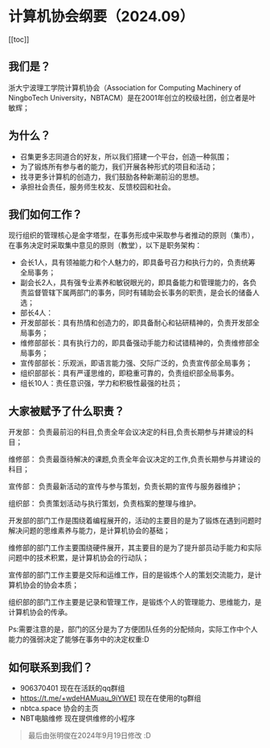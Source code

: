# 计算机协会纲要（2024.09）

[[toc]]
 
## 我们是？

浙大宁波理工学院计算机协会（Association for Computing Machinery of NingboTech University，NBTACM）是在2001年创立的校级社团，创立者是叶敏辉；


## 为什么？

- 召集更多志同道合的好友，所以我们搭建一个平台，创造一种氛围；
- 为了锻炼所有参与者的能力，我们开展各种形式的项目和活动；
- 找寻更多计算机的创造力，我们鼓励各种新潮前沿的思想。
- 承担社会责任，服务师生校友、反馈校园和社会。


## 我们如何工作？

现行组织的管理核心是金字塔型，在事务形成中采取参与者推动的原则（集市），在事务决定时采取集中意见的原则（教堂），以下是职务架构：
- 会长1人，具有领袖能力和个人魅力的，即具备号召力和执行力的，负责统筹全局事务；
- 副会长2人，具有强专业素养和敏锐眼光的，即具备能力和管理能力的，各负责监督管辖下属两部门的事务，同时有辅助会长事务的职责，是会长的储备人选；
- 部长4人：
- 开发部部长：具有热情和创造力的，即具备耐心和钻研精神的，负责开发部全局事务；
- 维修部部长：具有执行力的，即具备强动手能力和试错精神的，负责维修部全局事务；
- 宣传部部长：乐观派，即语言能力强、交际广泛的，负责宣传部全局事务；
- 组织部部长：具有严谨思维的，即稳重可靠的，负责组织部全局事务。
- 组长10人：责任意识强，学力和积极性最强的社员；


## 大家被赋予了什么职责？

开发部：
负责最前沿的科目,负责全年会议决定的科目,负责长期参与并建设的科目；

维修部：
负责最亟待解决的课题,负责全年会议决定的工作,负责长期参与并建设的科目；

宣传部：
负责最新活动的宣传与参与策划，负责长期的宣传与服务器维护；

组织部：
负责策划活动与执行策划，负责档案的整理与维护。

开发部的部门工作是围绕着编程展开的，活动的主要目的是为了锻炼在遇到问题时解决问题的思维素养与能力，是计算机协会的基础；

维修部的部门工作主要围绕硬件展开，其主要目的是为了提升部员动手能力和实际问题中的技术积累，是计算机协会的行动队；

宣传部的部门工作主要是交际和运维工作，目的是锻炼个人的策划交流能力，是计算机协会的协会本质；

组织部的部门工作主要是记录和管理工作，是锻炼个人的管理能力、思维能力，是计算机协会的传承。 

Ps:需要注意的是，部门的区分是为了方便团队任务的分配倾向，实际工作中个人能力的强弱决定了能够在事务中的决定权重:D


## 如何联系到我们？

- 906370401                       现在在活跃的qq群组
- https://t.me/+wdeHAMuau_9iYWE1  现在在使用的tg群组
- nbtca.space                     协会的主页
- NBT电脑维修                     现在提供维修的小程序


> 最后由张明俊在2024年9月19日修改										  	 :D
